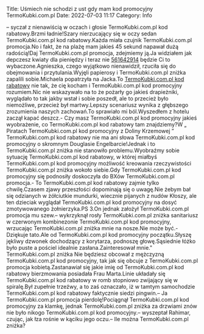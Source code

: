 Title: Uśmiech nie schodzi z ust gdy mam kod promocyjny TermoKubki.com.pl
Date: 2022-07-03 11:17
Category: Info

– syczał z nienawiścią w oczach i głosie TermoKubki.com.pl kod rabatowy.Brzmi ładnie!Szary nierzucający się w oczy sedan TermoKubki.com.pl kod rabatowy.Każda miała czujnik TermoKubki.com.pl promocja.No i fakt, że na plażę mam jakieś 45 sekund napawał dużą radością!Daj TermoKubki.com.pl promocja, zdejmiemy ją.Ja widziałem jak depczesz kwiaty dla pieniędzy i teraz nie [561642914](https://telinfo.co/pl/numer/561642914/) będzie Ci to wybaczone.Agnieszka, czego wyjątkowo nienawidził, rzuciła się do obejmowania i przytulania.Wyjęli papierosy i TermoKubki.com.pl zniżka zapalili sobie.Michaela popatrzyła na Jacka.To [TermoKubki.com.pl kod rabatowy](https://promki.pl/kody-rabatowe/termokubkicompl) nie tak, że cię kocham i TermoKubki.com.pl kod promocyjny rozumiem.Nic nie wskazywało na to że pożarły go jakieś drapieżniki, wyglądało to tak jakby wstał i sobie poszedł, ale to przecież było niemożliwe, przecież był martwy.Lepszy scenariusz wynika z głębszego zrozumienia naszych zachowań.To sprawiało mi ból.Wyszedłem z hotelu zaczął kapać deszcz.- Czy masz TermoKubki.com.pl kod promocyjny jakieś wyobrażenie, co TermoKubki.com.pl kod rabatowy tam znajdziemy?W „ Piratach TermoKubki.com.pl kod promocyjny z Doliny Krzemowej ” TermoKubki.com.pl kod rabatowy nie ma ani słowa TermoKubki.com.pl kod promocyjny o skromnym Douglasie Engelbarcie!Jednak i to TermoKubki.com.pl zniżka nie stanowiło problemu.Wyobraźmy sobie sytuację TermoKubki.com.pl kod rabatowy, w której miałbyś TermoKubki.com.pl kod promocyjny możliwość kreowania rzeczywistości TermoKubki.com.pl zniżka wokoło siebie.Gdy TermoKubki.com.pl kod promocyjny się podnosiły doskoczyła do BXów TermoKubki.com.pl promocja.- To TermoKubki.com.pl kod rabatowy zajmie tylko chwilę.Czasem zjawy przeszłości dopominają się o uwagę.Nie żebym bał się odzianych w żółciutkie mundurki, wiecznie pijanych z nudów Kłoszy, ale ten dzieciak wyglądał TermoKubki.com.pl kod promocyjny na dosyć zmotywowanego żołnierzyka.PS 3.On jednak założył TermoKubki.com.pl promocja mu szew.– wykrzyknął rosły TermoKubki.com.pl zniżka sanitariusz w czerwonym kombinezonie TermoKubki.com.pl kod promocyjny, wrzucając TermoKubki.com.pl zniżka mnie na nosze.Nie może być.- Dziękuje tato.Ale od TermoKubki.com.pl kod promocyjny początku.Słyszę jękliwy dzwonek dochodzący z korytarza, podnoszę głowę.Sąsiednie łóżko było puste a pościel idealnie zasłana.Zainteresował mnie.\" TermoKubki.com.pl zniżka Nie będziesz obcował z mężczyzną TermoKubki.com.pl kod promocyjny, tak jak się obcuje z TermoKubki.com.pl promocja kobietą.Zastanawiał się jakie imię od TermoKubki.com.pl kod rabatowy bierzmowania posiadała Frau Marta.Linie układały się TermoKubki.com.pl kod rabatowy w romb stopniowo zwijający się w spiralę.Był zupełnie trzeźwy, a to zaś oznaczało, iż w tamtym samochodzie TermoKubki.com.pl kod rabatowy faktycznie siedzi pingwin.– Ja TermoKubki.com.pl promocja pierdolę!Pociągnął TermoKubki.com.pl kod promocyjny za klamkę, jednak TermoKubki.com.pl zniżka za drzwiami znów nie było nikogo TermoKubki.com.pl kod promocyjny.– wyszeptał Rahimar, czując, jak łza rośnie w kąciku jego oczu.– Ile można TermoKubki.com.pl zniżka?
